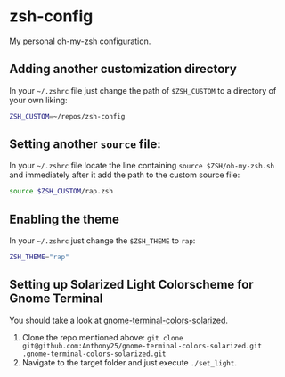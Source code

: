 # zsh-config
My personal oh-my-zsh configuration.

## Adding another customization directory
In your ``~/.zshrc`` file just change the path of ``$ZSH_CUSTOM`` to a directory of your own liking:

```bash
ZSH_CUSTOM=~/repos/zsh-config
```

## Setting another ``source`` file:
In your ``~/.zshrc`` file locate the line containing ``source $ZSH/oh-my-zsh.sh`` and immediately after it add the path to the custom source file:
```bash
source $ZSH_CUSTOM/rap.zsh
```

## Enabling the theme
In your ``~/.zshrc`` just change the ``$ZSH_THEME`` to ``rap``:

```bash
ZSH_THEME="rap"
```

## Setting up Solarized Light Colorscheme for Gnome Terminal
You should take a look at [gnome-terminal-colors-solarized](https://github.com/Anthony25/gnome-terminal-colors-solarized).

1. Clone the repo mentioned above: ``git clone git@github.com:Anthony25/gnome-terminal-colors-solarized.git .gnome-terminal-colors-solarized.git``
2. Navigate to the target folder and just execute ``./set_light``.
